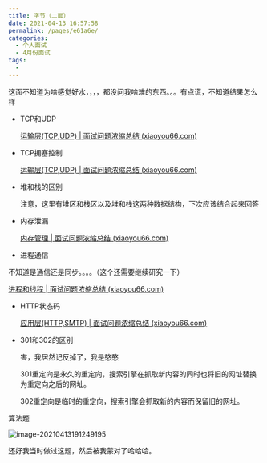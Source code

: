 ```yaml
---
title: 字节（二面）
date: 2021-04-13 16:57:58
permalink: /pages/e61a6e/
categories:
  - 个人面试
  - 4月份面试
tags:
  - 
---
```

这面不知道为啥感觉好水，，，，都没问我啥难的东西。。。有点谎，不知道结果怎么样

- TCP和UDP

  [运输层(TCP,UDP) | 面试问题浓缩总结 (xiaoyou66.com)](http://interview.xiaoyou66.com/pages/aa48b8/)

- TCP拥塞控制

  [运输层(TCP,UDP) | 面试问题浓缩总结 (xiaoyou66.com)](http://interview.xiaoyou66.com/pages/aa48b8/#tcp拥塞控制)

- 堆和栈的区别

  注意，这里有堆区和栈区以及堆和栈这两种数据结构，下次应该结合起来回答

- 内存泄漏

  [内存管理 | 面试问题浓缩总结 (xiaoyou66.com)](http://interview.xiaoyou66.com/pages/18d2d0/#内存泄漏)

-  进程通信

  不知道是通信还是同步。。。。（这个还需要继续研究一下）

  [进程和线程 | 面试问题浓缩总结 (xiaoyou66.com)](http://interview.xiaoyou66.com/pages/5bfa72/#进程之间的通信方式)

- HTTP状态码

  [应用层(HTTP,SMTP) | 面试问题浓缩总结 (xiaoyou66.com)](http://interview.xiaoyou66.com/pages/9319f2/#http协议的响应码)

- 301和302的区别

  害，我居然记反掉了，我是憨憨

  301重定向是永久的重定向，搜索引擎在抓取新内容的同时也将旧的网址替换为重定向之后的网址。

  302重定向是临时的重定向，搜索引擎会抓取新的内容而保留旧的网址。

算法题

![image-20210413191249195](https://img.xiaoyou66.com/2021/04/13/e7e8d438fba63.png)

还好我当时做过这题，然后被我蒙对了哈哈哈。

